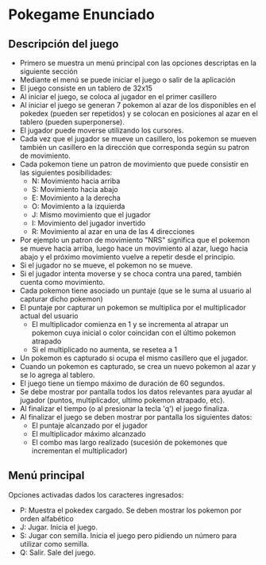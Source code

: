 # Pokegame Enunciado

## Descripción del juego
   - Primero se muestra un menú principal con las opciones descriptas en la siguiente sección
   - Mediante el menú se puede iniciar el juego o salir de la aplicación
   - El juego consiste en un tablero de 32x15
   - Al iniciar el juego, se coloca al jugador en el primer casillero
   - Al iniciar el juego se generan 7 pokemon al azar de los disponibles en el pokedex (pueden ser repetidos) y se colocan en posiciones al azar en el tablero (pueden superponerse).
   - El jugador puede moverse utilizando los cursores.
   - Cada vez que el jugador se mueve un casillero, los pokemon se mueven también un casillero en la dirección que corresponda según su patron de movimiento.
   - Cada pokemon tiene un patron de movimiento que puede consistir en las siguientes posibilidades:
     - N: Movimiento hacia arriba
     - S: Movimiento hacia abajo
     - E: Movimiento a la derecha
     - O: Movimiento a la izquierda
     - J: Mismo movimiento que el jugador
     - I: Movimiento del jugador invertido
     - R: Movimiento al azar en una de las 4 direcciones
   - Por ejemplo un patron de movimiento "NRS" significa que el pokemon se mueve hacia arriba, luego hace un movimiento al azar, luego hacia abajo y el próximo movimiento vuelve a repetir desde el principio.
   - Si el jugador no se mueve, el pokemon no se mueve.
   - Si el jugador intenta moverse y se choca contra una pared, también cuenta como movimiento.
   - Cada pokemon tiene asociado un puntaje (que se le suma al usuario al capturar dicho pokemon)
   - El puntaje por capturar un pokemon se multiplica por el multiplicador actual del usuario
     - El multiplicador comienza en 1 y se incrementa al atrapar un pokemon cuya inicial o color coincidan con el último pokemon atrapado
     - Si el multiplicado no aumenta, se resetea a 1
   - Un pokemon es capturado si ocupa el mismo casillero que el jugador.
   - Cuando un pokemon es capturado, se crea un nuevo pokemon al azar y se lo agrega al tablero.
   - El juego tiene un tiempo máximo de duración de 60 segundos.
   - Se debe mostrar por pantalla todos los datos relevantes para ayudar al jugador (puntos, multiplicador, ultimo pokemon atrapado, etc).
   - Al finalizar el tiempo (o al presionar la tecla 'q') el juego finaliza.
   - Al finalizar el juego se deben mostrar por pantalla los siguientes datos:
     - El puntaje alcanzado por el jugador
     - El multiplicador máximo alcanzado
     - El combo mas largo realizado (sucesión de pokemones que incrementan el multiplicador)

## Menú principal
Opciones activadas dados los caracteres ingresados:
  - P: Muestra el pokedex cargado. Se deben mostrar los pokemon por orden alfabético
  - J: Jugar. Inicia el juego.
  - S: Jugar con semilla. Inicia el juego pero pidiendo un número para utilizar como semilla.
  - Q: Salir. Sale del juego.
